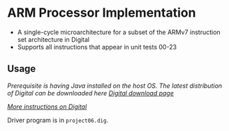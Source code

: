 # ARM Processor Implementation

- A single-cycle microarchitecture for a subset of the ARMv7 instruction set architecture in Digital
- Supports all instructions that appear in unit tests 00-23

## Usage
*Prerequisite is having Java installed on the host OS. The latest distribution of Digital can be downloaded here  [Digital download page](https://github.com/hneemann/Digital/releases/tag/v0.28)*

*[More instructions on Digital](https://github.com/hneemann/Digital)*

Driver program is in `project06.dig`.
